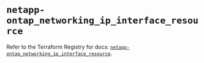 # `netapp-ontap_networking_ip_interface_resource`

Refer to the Terraform Registry for docs: [`netapp-ontap_networking_ip_interface_resource`](https://registry.terraform.io/providers/netapp/netapp-ontap/2.3.0/docs/resources/networking_ip_interface_resource).
